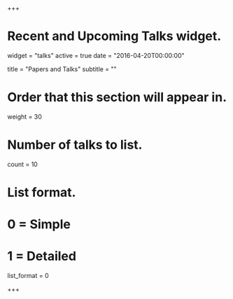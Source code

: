 +++
# Recent and Upcoming Talks widget.
widget = "talks"
active = true
date = "2016-04-20T00:00:00"

title = "Papers and Talks"
subtitle = ""

# Order that this section will appear in.
weight = 30

# Number of talks to list.
count = 10

# List format.
#   0 = Simple
#   1 = Detailed
list_format = 0

+++

